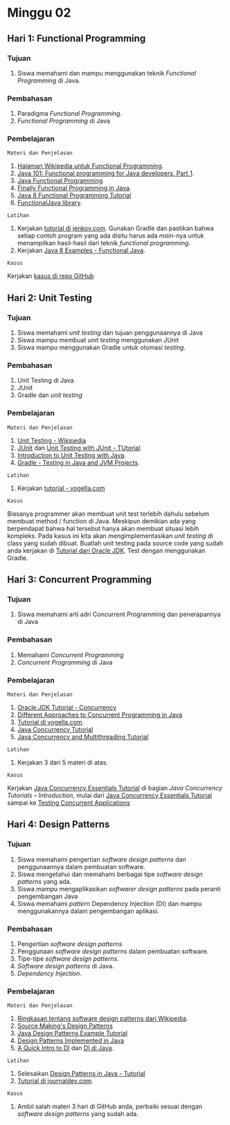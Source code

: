# Minggu 02

## Hari 1: Functional Programming

### Tujuan

1. Siswa memahami dan mampu menggunakan teknik *Functional Programming* di Java.

### Pembahasan

1. Paradigma *Functional Programming*.
2. *Functional Programming* di Java

### Pembelajaran

```
Materi dan Penjelasan
```

1. [Halaman Wikipedia untuk Functional Programming](https://en.wikipedia.org/wiki/Functional_programming).
2. [Java 101: Functional programming for Java developers, Part
1](https://www.javaworld.com/article/3314640/java-101-functional-programming-for-java-developers-part-1.html).
3. [Java Functional Programming](http://tutorials.jenkov.com/java-functional-programming/index.html)
4. [Finally Functional Programming in Java](https://hackernoon.com/finally-functional-programming-in-java-ad4d388fb92e).
5. [Java 8 Functional Programming Tutorial](https://examples.javacodegeeks.com/core-java/java-8-functional-programming-tutorial/)
6. [FunctionalJava library](https://www.functionaljava.org/).


```
Latihan
```

1. Kerjakan [tutorial di jenkov.com](http://tutorials.jenkov.com/java-functional-programming/index.html). Gunakan Gradle dan pastikan bahwa setiap contoh program yang ada disitu harus ada *main*-nya untuk menampilkan hasil-hasil dari teknik *functional programming*.
2. Kerjakan [Java 8 Examples - Functional Java](http://www.functionaljava.org/examples-java8.html).


```
Kasus
```

Kerjakan [kasus di repo GitHub](https://github.com/bobocode-projects/java-functional-features-exercises)

## Hari 2: Unit Testing

### Tujuan

1. Siswa memahami *unit testing* dan tujuan penggunaannya di Java
2. Siswa mampu membuat *unit testing* menggunakan JUnit
3. Siswa mampu menggunakan Gradle untuk otomasi *testing*.

### Pembahasan

1. Unit Testing di Java
2. JUnit
3. Gradle dan *unit testing*

### Pembelajaran

```
Materi dan Penjelasan
```

1. [Unit Testing - Wikipedia](https://en.wikipedia.org/wiki/Unit_testing)
2. [JUnit](https://junit.org/) dan [Unit Testing with JUnit - TUtorial](https://www.vogella.com/tutorials/JUnit/article.html).
3. [Introduction to Unit Testing with Java](https://dev.to/chrisvasqm/introduction-to-unit-testing-with-java-2544).
4. [Gradle - Testing in Java and JVM Projects](https://docs.gradle.org/current/userguide/java_testing.html).


```
Latihan
```

1. Kerjakan [tutorial - vogella.com](https://www.vogella.com/tutorials/JUnit/article.html)


```
Kasus
```

Biasanya programmer akan membuat unit test terlebih dahulu sebelum membuat method / function di Java. Meskipun demikian ada yang berpendapat bahwa hal tersebut hanya akan membuat situasi lebih kompleks. Pada kasus ini kita akan mengimplementasikan *unit testing* di class yang sudah dibuat. Buatlah unit testing pada source code yang sudah anda kerjakan di [Tutorial dari Oracle JDK](https://docs.oracle.com/javase/tutorial/java/javaOO/index.html). Test dengan menggunakan Gradle.


## Hari 3: Concurrent Programming

### Tujuan

1. Siswa memahami arti adri Concurrent Programming dan penerapannya di Java

### Pembahasan

1. Memahami *Concurrent Programming*
2. *Concurrent Programming* di Java

### Pembelajaran

```
Materi dan Penjelasan
```

1. [Oracle JDK Tutorial - Concurrency](https://docs.oracle.com/javase/tutorial/essential/concurrency/)
2. [Different Approaches to Concurrent Programming in Java](https://www.geeksforgeeks.org/different-approaches-to-concurrent-programming-in-java/)
3. [Tutorial di vogella.com](https://www.vogella.com/tutorials/JavaConcurrency/article.html).
4. [Java Concurrency Tutorial](https://howtodoinjava.com/java-concurrency-tutorial/)
5. [Java Concurrency and Multithreading Tutorial](http://tutorials.jenkov.com/java-concurrency/index.html)

```
Latihan
```

1. Kerjakan 3 dari 5 materi di atas.


```
Kasus
```

Kerjakan [Java Concurrency Essentials Tutorial](https://www.javacodegeeks.com/java-concurrency-tutorials) di bagian *Java Concurrency Tutorials – Introduction*, mulai dari [Java Concurrency Essentials Tutorial](https://www.javacodegeeks.com/2015/09/java-concurrency-essentials.html) sampai ke [Testing Concurrent Applications](https://www.javacodegeeks.com/2015/09/testing-concurrent-applications.html)

## Hari 4: Design Patterns

### Tujuan

1. Siswa memahami pengertian *software design patterns* dan penggunaannya dalam pembuatan software.
2. Siswa mengetahui dan memahami berbagai tipe *software design patterns* yang ada.
3. Siswa mampu mengaplikasikan *softwarer design patterns* pada peranti pengembangan Java
4. Siswa memahami *pattern* Dependency Injection (DI) dan mampu menggunakannya dalam pengembangan aplikasi.

### Pembahasan

1. Pengertian *software design patterns*
2. Penggunaan *software design patterns* dalam pembuatan software.
3. Tipe-tipe *software design patterns*.
4. *Software design patterns* di Java.
5. *Dependency Injection*.

### Pembelajaran

```
Materi dan Penjelasan
```

1. [Ringkasan tentang software design patterns dari Wikipedia](https://en.wikipedia.org/wiki/Software_design_pattern).
2. [Source Making's Design Patterns](https://sourcemaking.com/design_patterns)
3. [Java Design Patterns Example Tutorial](https://www.journaldev.com/1827/java-design-patterns-example-tutorial)
4. [Design Patterns Implemented in Java](https://java-design-patterns.com/)
5. [A Quick Intro to DI](https://www.freecodecamp.org/news/a-quick-intro-to-dependency-injection-what-it-is-and-when-to-use-it-7578c84fa88f/) dan [DI di Java](https://www.vogella.com/tutorials/DependencyInjection/article.html).


```
Latihan
```

1. Selesaikan [Design Patterns in Java - Tutorial](https://www.tutorialspoint.com/design_pattern/index.htm)
2. [Tutorial di journaldev.com](https://www.journaldev.com/2394/java-dependency-injection-design-pattern-example-tutorial). 


```
Kasus
```

1. Ambil salah materi 3 hari di GitHub anda, perbaiki sesuai dengan *software design patterns* yang sudah ada.

